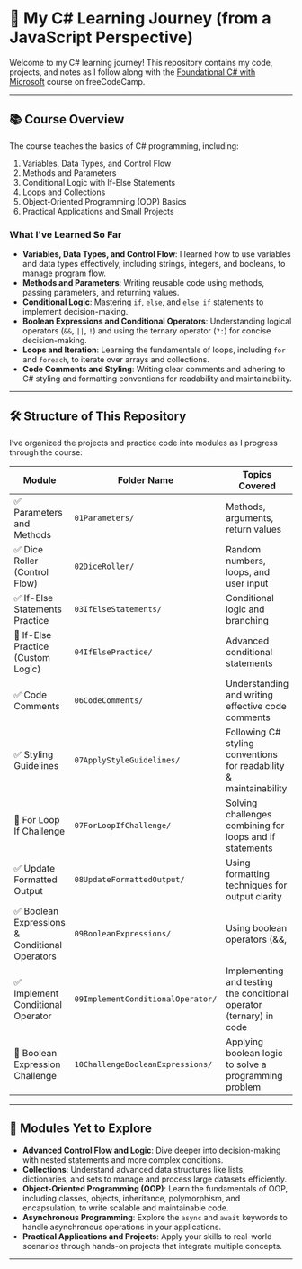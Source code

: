 # 🚀 My C# Learning Journey (from a JavaScript Perspective)

Welcome to my C# learning journey! This repository contains my code, projects, and notes as I follow along with the 
[Foundational C# with Microsoft](https://www.freecodecamp.org/learn/foundational-c-sharp-with-microsoft/) course on freeCodeCamp.

--------------------------------------------------------------------------------------------------------------------------------------------

## 📚 **Course Overview**
The course teaches the basics of C# programming, including:
1. Variables, Data Types, and Control Flow
2. Methods and Parameters
3. Conditional Logic with If-Else Statements
4. Loops and Collections
5. Object-Oriented Programming (OOP) Basics
6. Practical Applications and Small Projects

### What I've Learned So Far
- **Variables, Data Types, and Control Flow**: I learned how to use variables and data types effectively, including strings, integers, and booleans, to manage program flow.
- **Methods and Parameters**: Writing reusable code using methods, passing parameters, and returning values.
- **Conditional Logic**: Mastering `if`, `else`, and `else if` statements to implement decision-making.
- **Boolean Expressions and Conditional Operators**: Understanding logical operators (`&&`, `||`, `!`) and using the ternary operator (`?:`) for concise decision-making.
- **Loops and Iteration**: Learning the fundamentals of loops, including `for` and `foreach`, to iterate over arrays and collections.
- **Code Comments and Styling**: Writing clear comments and adhering to C# styling and formatting conventions for readability and maintainability.

--------------------------------------------------------------------------------------------------------------------------------------------

## 🛠️ **Structure of This Repository**
I’ve organized the projects and practice code into modules as I progress through the course:

| **Module**                          | **Folder Name**                      | **Topics Covered**                                
|-------------------------------------|--------------------------------------|-------------------------------------------------------
| ✅ Parameters and Methods           | `01Parameters/`                     | Methods, arguments, return values                
| ✅ Dice Roller (Control Flow)       | `02DiceRoller/`                     | Random numbers, loops, and user input            
| ✅ If-Else Statements Practice      | `03IfElseStatements/`               | Conditional logic and branching                  
| 🚧 If-Else Practice (Custom Logic)  | `04IfElsePractice/`                 | Advanced conditional statements                          
| ✅ Code Comments                    | `06CodeComments/`                   | Understanding and writing effective code comments    
| ✅ Styling Guidelines               | `07ApplyStyleGuidelines/`           | Following C# styling conventions for readability & maintainability
| 🚧 For Loop If Challenge            | `07ForLoopIfChallenge/`             | Solving challenges combining for loops and if statements           
| ✅ Update Formatted Output          | `08UpdateFormattedOutput/`          | Using formatting techniques for output clarity                  
| ✅ Boolean Expressions & Conditional Operators | `09BooleanExpressions/`  | Using boolean operators (&&, ||, !) and conditional operators (?:)
| ✅ Implement Conditional Operator   | `09ImplementConditionalOperator/`   | Implementing and testing the conditional operator (ternary) in code
| 🚧 Boolean Expression Challenge     | `10ChallengeBooleanExpressions/`    | Applying boolean logic to solve a programming problem                          

--------------------------------------------------------------------------------------------------------------------------------------------

## 🧠 **Modules Yet to Explore**
- **Advanced Control Flow and Logic**: Dive deeper into decision-making with nested statements and more complex conditions.
- **Collections**: Understand advanced data structures like lists, dictionaries, and sets to manage and process large datasets efficiently.
- **Object-Oriented Programming (OOP)**: Learn the fundamentals of OOP, including classes, objects, inheritance, polymorphism, and encapsulation, to write scalable and maintainable code.
- **Asynchronous Programming**: Explore the `async` and `await` keywords to handle asynchronous operations in your applications.
- **Practical Applications and Projects**: Apply your skills to real-world scenarios through hands-on projects that integrate multiple concepts.

--------------------------------------------------------------------------------------------------------------------------------------------
